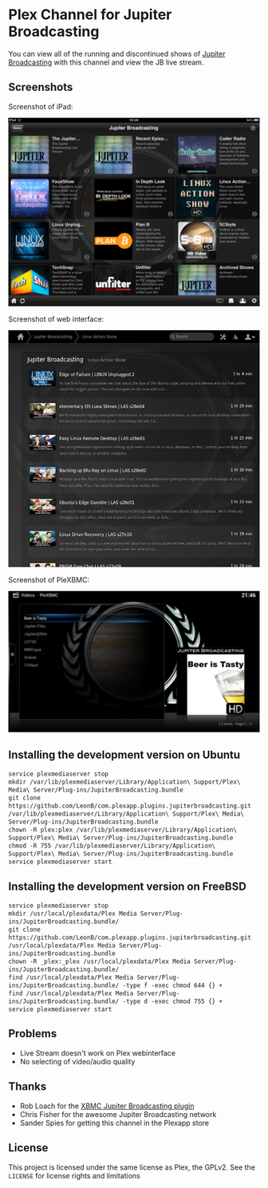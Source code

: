 # Plex Channel for Jupiter Broadcasting

You can view all of the running and discontinued shows of [Jupiter Broadcasting](http://www.jupiterbroadcasting.com) with this channel and view the JB live stream.

## Screenshots

Screenshot of iPad:

![Screenshot of iPad: shows view](Contents/Resources/Screenshots/iPad-shows.jpg?raw=true)

Screenshot of web interface:

![Screenshot of web interface: episodes view](Contents/Resources/Screenshots/Web-episodes.jpg?raw=true)

Screenshot of PleXBMC:

![Screenshot of Plex on XBMC: archive view](Contents/Resources/Screenshots/PleXBMC-archive.jpg?raw=true)

## Installing the development version on Ubuntu

``` shell
service plexmediaserver stop
mkdir /var/lib/plexmediaserver/Library/Application\ Support/Plex\ Media\ Server/Plug-ins/JupiterBroadcasting.bundle
git clone https://github.com/LeonB/com.plexapp.plugins.jupiterbroadcasting.git /var/lib/plexmediaserver/Library/Application\ Support/Plex\ Media\ Server/Plug-ins/JupiterBroadcasting.bundle
chown -R plex:plex /var/lib/plexmediaserver/Library/Application\ Support/Plex\ Media\ Server/Plug-ins/JupiterBroadcasting.bundle
chmod -R 755 /var/lib/plexmediaserver/Library/Application\ Support/Plex\ Media\ Server/Plug-ins/JupiterBroadcasting.bundle
service plexmediaserver start
```

## Installing the development version on FreeBSD

``` shell
service plexmediaserver stop
mkdir /usr/local/plexdata/Plex Media Server/Plug-ins/JupiterBroadcasting.bundle/
git clone https://github.com/LeonB/com.plexapp.plugins.jupiterbroadcasting.git /usr/local/plexdata/Plex Media Server/Plug-ins/JupiterBroadcasting.bundle
chown -R _plex:_plex /usr/local/plexdata/Plex Media Server/Plug-ins/JupiterBroadcasting.bundle/
find /usr/local/plexdata/Plex Media Server/Plug-ins/JupiterBroadcasting.bundle/ -type f -exec chmod 644 {} +
find /usr/local/plexdata/Plex Media Server/Plug-ins/JupiterBroadcasting.bundle/ -type d -exec chmod 755 {} +
service plexmediaserver start
```

## Problems ##

- Live Stream doesn't work on Plex webinterface
- No selecting of video/audio quality

## Thanks ##

- Rob Loach for the [XBMC Jupiter Broadcasting plugin](https://github.com/RobLoach/plugin.video.jupiterbroadcasting)
- Chris Fisher for the awesome Jupiter Broadcasting network
- Sander Spies for getting this channel in the Plexapp store

## License

This project is licensed under the same license as Plex, the GPLv2. See the
`LICENSE` for license rights and limitations

